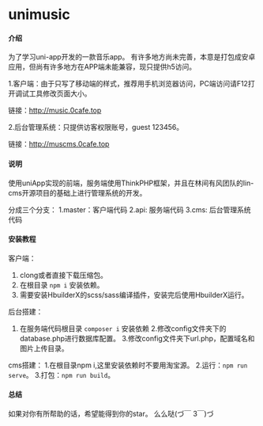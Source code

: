 # unimusic

#### 介绍
为了学习uni-app开发的一款音乐app。
有许多地方尚未完善，本意是打包成安卓应用，但尚有许多地方在APP端未能兼容，现只提供h5访问。

1.客户端：由于只写了移动端的样式，推荐用手机浏览器访问，PC端访问请F12打开调试工具修改页面大小。

链接：http://music.0cafe.top

2.后台管理系统：只提供访客权限账号，guest 123456。

链接：http://muscms.0cafe.top


#### 说明
使用uniApp实现的前端，服务端使用ThinkPHP框架，并且在林间有风团队的lin-cms开源项目的基础上进行管理系统的开发。

分成三个分支：
1.master：客户端代码
2.api: 服务端代码
3.cms: 后台管理系统代码

#### 安装教程
客户端：
1.  clong或者直接下载压缩包。
2.  在根目录  `npm i` 安装依赖。
3.  需要安装HbuilderX的scss/sass编译插件，安装完后使用HbuilderX运行。

后台搭建：
1. 在服务端代码根目录 
 `composer i` 安装依赖
2.修改config文件夹下的database.php进行数据库配置。
3.修改config文件夹下url.php，配置域名和图片上传目录。

cms搭建：
1.在根目录npm i,这里安装依赖时不要用淘宝源。
2.运行：`npm run serve`。
3.打包：`npm run build`。

#### 总结

如果对你有所帮助的话，希望能得到你的star。 么么哒(づ￣ 3￣)づ

